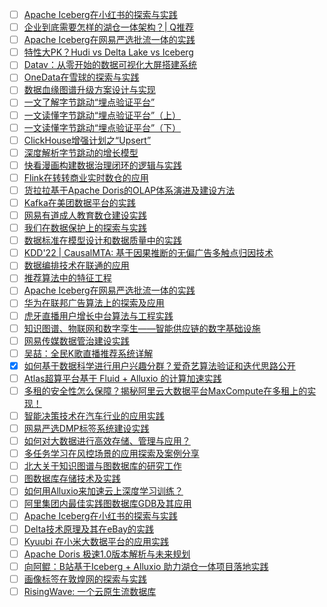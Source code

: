 - [ ] [Apache Iceberg在小红书的探索与实践](https://mp.weixin.qq.com/s/rw3iKYiHoGvTQG04nK0Y8w)
- [ ] [企业到底需要怎样的湖仓一体架构？| Q推荐](https://mp.weixin.qq.com/s/dhcGE96Xv17qhHLudpm3iQ)
- [ ] [Apache Iceberg在网易严选批流一体的实践](https://mp.weixin.qq.com/s/Ui2WRyu2eV3gqTh-kyGupw)
- [ ] [特性大PK？Hudi vs Delta Lake vs Iceberg](https://mp.weixin.qq.com/s/J_a36noSfB3GoPXvN-lVdg)
- [ ] [Datav：从零开始的数据可视化大屏搭建系统](https://mp.weixin.qq.com/s/lnT3AUyKi5suyWrdwUEUcg)
- [ ] [OneData在雪球的探索与实践](https://mp.weixin.qq.com/s/Q04RfkWRryEF3BW6WUfCvw)
- [ ] [数据血缘图谱升级方案设计与实现](https://mp.weixin.qq.com/s/S83O5yvceQfoS_KqSjfS4g)
- [ ] [一文了解字节跳动“埋点验证平台”](https://mp.weixin.qq.com/s/4SnwKSswo0LJDUg6NoaAQw)
- [ ] [一文读懂字节跳动“埋点验证平台”（上）](https://mp.weixin.qq.com/s/DFzXbWyBCANw0HtrunZx0w)
- [ ] [一文读懂字节跳动“埋点验证平台”（下）](https://mp.weixin.qq.com/s/r1_VK_my4lWGW8VS34X1iA)
- [ ] [ClickHouse增强计划之“Upsert”](https://mp.weixin.qq.com/s/mLhnMV0zBtL0wcfe5JI7Pw)
- [ ] [深度解析字节跳动的增长模型](https://mp.weixin.qq.com/s/iSGVvztetieVIyfWI3oBwg)
- [ ] [快看漫画构建数据治理闭环的逻辑与实践](https://mp.weixin.qq.com/s/Hicl4w2goaNWSn2EQyh5eA)
- [ ] [Flink在转转商业实时数仓的应用](https://mp.weixin.qq.com/s/ZNGw4OjSu2rjzE-NOhzvUg)
- [ ] [货拉拉基于Apache Doris的OLAP体系演进及建设方法](https://mp.weixin.qq.com/s/870TD6J945twluRDsc-m9w)
- [ ] [Kafka在美团数据平台的实践](https://mp.weixin.qq.com/s/waVLtusovUkVDt7rKCcdDg)
- [ ] [网易有道成人教育数仓建设实践](https://mp.weixin.qq.com/s/a5OGZ4MtvMpvMWNUiuJQ5A)
- [ ] [我们在数据保护上的探索与实践](https://mp.weixin.qq.com/s/UoMWGusU00pOjuH9evZbew)
- [ ] [数据标准在模型设计和数据质量中的实践](https://mp.weixin.qq.com/s/vwJ5Msly418knpKOO2Jl1g)
- [ ] [KDD'22 | CausalMTA: 基于因果推断的无偏广告多触点归因技术](https://mp.weixin.qq.com/s/KJnmfIUiwYZWU3WheRL_cA)
- [ ] [数据编排技术在联通的应用](https://mp.weixin.qq.com/s/3nBa7OnblfRjQpU4yisLJw)
- [ ] [推荐算法中的特征工程](https://mp.weixin.qq.com/s/znXKG9EDEQDl7jlnpUpFCA)
- [ ] [Apache Iceberg在网易严选批流一体的实践](https://mp.weixin.qq.com/s/Ui2WRyu2eV3gqTh-kyGupw)
- [ ] [华为在联邦广告算法上的探索及应用](https://mp.weixin.qq.com/s/3_ZGEzoOG7WRuofbBFIeFw)
- [ ] [虎牙直播用户增长中台算法与工程实践](https://mp.weixin.qq.com/s/ElmGNHXkrwOD7-1Oy0EW-g)
- [ ] [知识图谱、物联网和数字孪生——智能供应链的数字基础设施](https://mp.weixin.qq.com/s/KSErtr3GzHJH33kbhj-nZg)
- [ ] [网易传媒数据管治建设实践](https://mp.weixin.qq.com/s/6BwiH5nEwAubC0ai9oh87A)
- [ ] [吴喆：全民K歌直播推荐系统详解](https://mp.weixin.qq.com/s/k_m6V31yS1NJU_pvRhANUQ)
- [x] [如何基于数据科学进行用户兴趣分群？爱奇艺算法验证和迭代思路公开](https://smartsi.blog.csdn.net/article/details/136312294)
- [ ] [Atlas超算平台基于 Fluid + Alluxio 的计算加速实践](https://mp.weixin.qq.com/s/mHAAOv9D5oNKsejfJQsDjA)
- [ ] [多租的安全性怎么保障？揭秘阿里云大数据平台MaxCompute在多租上的实现！](https://mp.weixin.qq.com/s/kACYfL-NBKYHt9aJ2eoTog)
- [ ] [智能决策技术在汽车行业的应用实践](https://mp.weixin.qq.com/s/dRNtGzdL5mLHQ2i-IZy-7Q)
- [ ] [网易严选DMP标签系统建设实践](https://mp.weixin.qq.com/s/1nN7wy42jYEshokr0nyaxA)
- [ ] [如何对大数据进行高效存储、管理与应用？](https://mp.weixin.qq.com/s/D2Oihtha3QbNhlJch-rrtg)
- [ ] [多任务学习在风控场景的应用探索及案例分享](https://mp.weixin.qq.com/s/kNtKs4wIwd_9liaPQC_w0A)
- [ ] [北大关于知识图谱与图数据库的研究工作](https://mp.weixin.qq.com/s/tSlQOrHUwt6UeugCmnMi0g)
- [ ] [图数据库存储技术及实践](https://mp.weixin.qq.com/s/NCvw1P5AXWIsDdi2tc5J7Q)
- [ ] [如何用Alluxio来加速云上深度学习训练？](https://mp.weixin.qq.com/s/QiZnqc0LVzLtotgsxy_b3w)
- [ ] [阿里集团内最佳实践图数据库GDB及其应用](https://mp.weixin.qq.com/s/NG5LEp9InuAYYsQpLULwlw)
- [ ] [Apache Iceberg在小红书的探索与实践](https://mp.weixin.qq.com/s/rw3iKYiHoGvTQG04nK0Y8w)
- [ ] [Delta技术原理及其在eBay的实践](https://mp.weixin.qq.com/s/AYClOiI4mbsNPN8TfgF5eQ)
- [ ] [Kyuubi 在小米大数据平台的应用实践](https://mp.weixin.qq.com/s/m5OzwkBrEBcyRcCxIJesvA)
- [ ] [Apache Doris 极速1.0版本解析与未来规划](https://mp.weixin.qq.com/s/s8aYQbidIcp347maTEadNg)
- [ ] [向阿鲲：B站基于Iceberg + Alluxio 助力湖仓一体项目落地实践](https://mp.weixin.qq.com/s/pKk4hLN06P_sguQAmV5-Bw)
- [ ] [画像标签在敦煌网的探索与实践](https://mp.weixin.qq.com/s/05V7Jc61NHB9WjEJ0p9n3g)
- [ ] [RisingWave: 一个云原生流数据库](https://mp.weixin.qq.com/s/VlC76RcJdrNUYHms6uuJyg)
